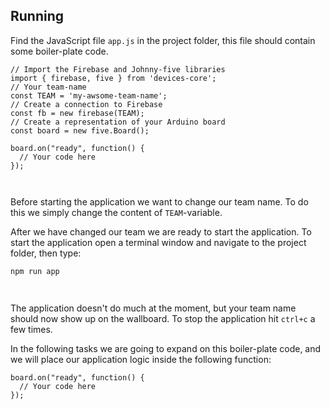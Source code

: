 ## Running

Find the JavaScript file `app.js` in the project folder, this file should contain some boiler-plate code.

```
// Import the Firebase and Johnny-five libraries
import { firebase, five } from 'devices-core';
// Your team-name
const TEAM = 'my-awsome-team-name';
// Create a connection to Firebase
const fb = new firebase(TEAM);
// Create a representation of your Arduino board
const board = new five.Board();

board.on("ready", function() {
  // Your code here
});
```

` `

Before starting the application we want to change our team name. To do this we simply change the content of `TEAM`-variable.

After we have changed our team we are ready to start the application.
To start the application open a terminal window and navigate to the project folder, then type:

```sh
npm run app
```

` `

The application doesn't do much at the moment, but your team name should now show up on the wallboard.
To stop the application hit `ctrl+c` a few times.

In the following tasks we are going to expand on this boiler-plate code, and we will place our application
logic inside the following function:

```
board.on("ready", function() {
  // Your code here
});
```